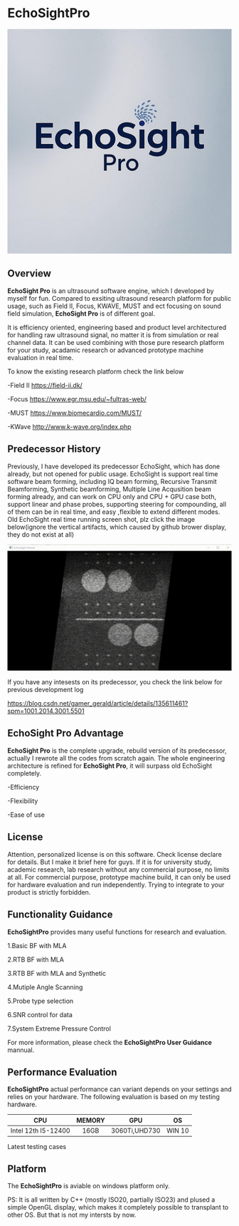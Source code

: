 # EchoSightPro #

<p align="center">
  <img src="images/logo.jpg" />
</p>

## Overview ##
__EchoSight Pro__ is an ultrasound software engine, which I developed by myself for fun. Compared to exsiting ultrasound research platform for public usage, such as Field II, Focus, KWAVE, MUST and ect focusing on sound field simulation, __EchoSight Pro__ is of different goal. 

It is efficiency oriented, engineering based and product level architectured for handling raw ultrasound signal, no matter it is from simulation or real channel data. It can be used combining with those pure research platform for your study, acadamic research or advanced prototype machine evaluation in real time.

To know the existing research platform check the link below

-Field II https://field-ii.dk/

-Focus    https://www.egr.msu.edu/~fultras-web/

-MUST     https://www.biomecardio.com/MUST/

-KWave    http://www.k-wave.org/index.php

## Predecessor History ##
Previously, I have developed its predecessor EchoSight, which has done already, but not opened for public usage. EchoSight is support real time software beam forming, including IQ beam forming, Recursive Transmit Beamforming, Synthetic beamforming, Multiple Line Acqusition beam forming already, and can work on CPU only and CPU + GPU case both, support linear and phase probes, supporting steering for compounding, all of them can be in real time, and easy ,flexible to extend different modes. Old EchoSight real time running screen shot, plz click the image below(ignore the vertical artifacts, which caused by github brower display, they do not exist at all)

<p align="center">
  <img src="images/echosight%20old%20linear%20steer.gif" />
</p>


If you have any intesests on its predecessor, you check the link below for previous development log

https://blog.csdn.net/gamer_gerald/article/details/135611461?spm=1001.2014.3001.5501


## EchoSight Pro Advantage ##
__EchoSight Pro__ is the complete upgrade, rebuild version of its predecessor, actually I rewrote all the codes from scratch again. The whole engineering architecture is refined for __EchoSight Pro__, it will surpass old EchoSight completely.

-Efficiency

-Flexibility

-Ease of use



## License ##

Attention, personalized license is on this software. Check license declare for details. But I make it brief here for guys. If it is for university study, academic research, lab research without any commercial purpose, no limits at all. For commercial purpose, prototype machine build, it can only be used for hardware evaluation and run independently. Trying to integrate to your product is strictly forbidden. 


## Functionality Guidance ##
__EchoSightPro__ provides many useful functions for research and evaluation.

1.Basic BF with MLA


2.RTB BF with MLA


3.RTB BF with MLA and Synthetic


4.Mutiple Angle Scanning


5.Probe type selection

6.SNR control for data

7.System Extreme Pressure Control


For more information, please check the __EchoSightPro User Guidance__ mannual.









## Performance Evaluation ##

__EchoSightPro__ actual performance can variant depends on your settings and relies on your hardware. The following evaluation is based on my testing hardware. 

| CPU    | MEMORY     | GPU   | OS |
|:------:|:------:|:------:|:------:|
|Intel 12th I5-12400|16GB|3060Ti,UHD730|WIN 10|

Latest testing cases


## Platform ##

The __EchoSightPro__ is aviable on windows platform only. 

PS: It is all written by C++ (mostly ISO20, partially ISO23) and plused a simple OpenGL display, which makes it completely possible to transplant to other OS. But that is not my intersts by now.




